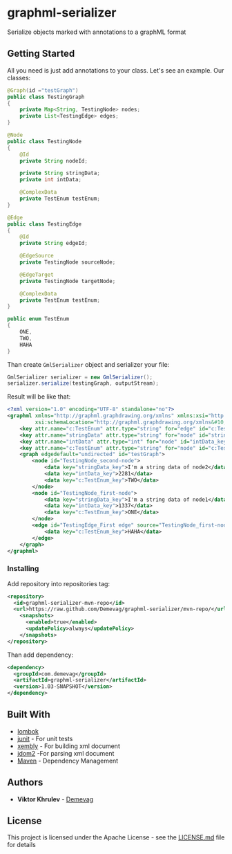 # graphml-serializer
Serialize objects marked with annotations to a graphML format
## Getting Started
All you need is just add annotations to your class. Let's see an example.
Our classes:
```java
@Graph(id ="testGraph")
public class TestingGraph
{
    private Map<String, TestingNode> nodes;
    private List<TestingEdge> edges;
}
```
```java
@Node
public class TestingNode
{
    @Id
    private String nodeId;

    private String stringData;
    private int intData;

    @ComplexData
    private TestEnum testEnum;
}
```

```java
@Edge
public class TestingEdge
{
    @Id
    private String edgeId;

    @EdgeSource
    private TestingNode sourceNode;

    @EdgeTarget
    private TestingNode targetNode;

    @ComplexData
    private TestEnum testEnum;
}
```
```java
public enum TestEnum
{
    ONE,
    TWO,
    HAHA
}
```
Than create `GmlSerializer` object and serializer your file:
```java
GmlSerializer serializer = new GmlSerializer();
serializer.serialize(testingGraph, outputStream);
```
Result will be like that:
```xml
<?xml version="1.0" encoding="UTF-8" standalone="no"?>
<graphml xmlns="http://graphml.graphdrawing.org/xmlns" xmlns:xsi="http://www.w3.org/2001/XMLSchema-instance"
         xsi:schemaLocation="http://graphml.graphdrawing.org/xmlns&#10; http://graphml.graphdrawing.org/xmlns/1.0/graphml.xsd">
    <key attr.name="c:TestEnum" attr.type="string" for="edge" id="c:TestEnum_key"/>
    <key attr.name="stringData" attr.type="string" for="node" id="stringData_key"/>
    <key attr.name="intData" attr.type="int" for="node" id="intData_key"/>
    <key attr.name="c:TestEnum" attr.type="string" for="node" id="c:TestEnum_key"/>
    <graph edgedefault="undirected" id="testGraph">
        <node id="TestingNode_second-node">
            <data key="stringData_key">I'm a string data of node2</data>
            <data key="intData_key">2281</data>
            <data key="c:TestEnum_key">TWO</data>
        </node>
        <node id="TestingNode_first-node">
            <data key="stringData_key">I'm a string data of node1</data>
            <data key="intData_key">1337</data>
            <data key="c:TestEnum_key">ONE</data>
        </node>
        <edge id="TestingEdge_First edge" source="TestingNode_first-node" target="TestingNode_second-node">
            <data key="c:TestEnum_key">HAHA</data>
        </edge>
    </graph>
</graphml>
```

### Installing

Add repository into repositories tag:
```xml
<repository>
  <id>graphml-serializer-mvn-repo</id>
  <url>https://raw.github.com/Demevag/graphml-serializer/mvn-repo/</url>
    <snapshots>
      <enabled>true</enabled>
      <updatePolicy>always</updatePolicy>
    </snapshots>
</repository>

```
Than add dependency:

```xml
<dependency>
  <groupId>com.demevag</groupId>
  <artifactId>graphml-serializer</artifactId>
  <version>1.03-SNAPSHOT</version>
</dependency>

```

## Built With
* [lombok](https://projectlombok.org/)
* [junit](https://junit.org/junit5/) - For unit tests
* [xembly](https://www.xembly.org/) - For building xml document
* [jdom2](http://www.jdom.org/) -For parsing xml document
* [Maven](https://maven.apache.org/) - Dependency Management


## Authors

* **Viktor Khrulev** - [Demevag](https://github.com/Demevag)

## License

This project is licensed under the Apache License - see the [LICENSE.md](LICENSE.md) file for details

